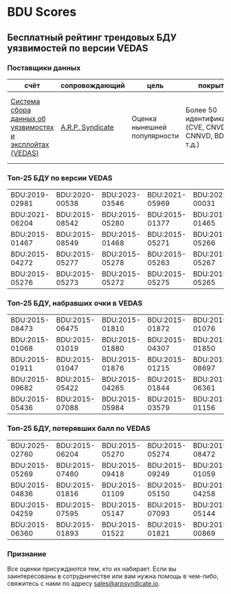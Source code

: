 
# BDU Scores
## Бесплатный рейтинг трендовых БДУ уязвимостей по версии VEDAS

### Поставщики данных
| счёт | cопровождающий | цель | покрытие | определение | частота |
| ----- | ---------- | ------- | -------- | ----------- | --------- |
| [Система сбора данных об уязвимостях и эксплойтах (VEDAS)](https://vedas.arpsyndicate.io) | [A.R.P. Syndicate](https://www.arpsyndicate.io) | Оценка нынешней популярности | Более 50 идентификаторов (CVE, CNVD, CNNVD, BDU и т.д.) | Аналитические данные с открытым исходным кодом (OSINT), полученные от [Exploit Observer](https://www.exploit.observer]) | 6-8 часов |



<h3>Топ-25 БДУ по версии VEDAS</h3>

<table>
  <tr>
    <td>BDU:2019-02981</td>
    <td>BDU:2020-00538</td>
    <td>BDU:2023-03546</td>
    <td>BDU:2021-05969</td>
    <td>BDU:2022-00031</td>
  </tr>
  <tr>
    <td>BDU:2021-06204</td>
    <td>BDU:2015-08542</td>
    <td>BDU:2015-05280</td>
    <td>BDU:2015-01377</td>
    <td>BDU:2015-01465</td>
  </tr>
  <tr>
    <td>BDU:2015-01467</td>
    <td>BDU:2015-08549</td>
    <td>BDU:2015-01468</td>
    <td>BDU:2015-05271</td>
    <td>BDU:2015-05266</td>
  </tr>
  <tr>
    <td>BDU:2015-04272</td>
    <td>BDU:2015-05277</td>
    <td>BDU:2015-05278</td>
    <td>BDU:2015-05263</td>
    <td>BDU:2015-05267</td>
  </tr>
  <tr>
    <td>BDU:2015-05276</td>
    <td>BDU:2015-05273</td>
    <td>BDU:2015-05272</td>
    <td>BDU:2015-05275</td>
    <td>BDU:2015-05265</td>
  </tr>
</table>


<h3>Топ-25 БДУ, набравших очки в VEDAS</h3>

<table>
  <tr>
    <td>BDU:2015-08473</td>
    <td>BDU:2015-06475</td>
    <td>BDU:2015-01810</td>
    <td>BDU:2015-01872</td>
    <td>BDU:2015-01076</td>
  </tr>
  <tr>
    <td>BDU:2015-01068</td>
    <td>BDU:2015-01019</td>
    <td>BDU:2015-01880</td>
    <td>BDU:2015-04307</td>
    <td>BDU:2015-01850</td>
  </tr>
  <tr>
    <td>BDU:2015-01911</td>
    <td>BDU:2015-01047</td>
    <td>BDU:2015-01876</td>
    <td>BDU:2015-01215</td>
    <td>BDU:2015-08697</td>
  </tr>
  <tr>
    <td>BDU:2015-09682</td>
    <td>BDU:2015-05422</td>
    <td>BDU:2015-04265</td>
    <td>BDU:2015-01844</td>
    <td>BDU:2015-06361</td>
  </tr>
  <tr>
    <td>BDU:2015-05436</td>
    <td>BDU:2015-07088</td>
    <td>BDU:2015-05984</td>
    <td>BDU:2015-03579</td>
    <td>BDU:2015-01156</td>
  </tr>
</table>


<h3>Топ-25 БДУ, потерявших балл по VEDAS</h3>

<table>
  <tr>
    <td>BDU:2025-02760</td>
    <td>BDU:2015-06204</td>
    <td>BDU:2015-05270</td>
    <td>BDU:2015-05274</td>
    <td>BDU:2015-08472</td>
  </tr>
  <tr>
    <td>BDU:2015-05269</td>
    <td>BDU:2015-07480</td>
    <td>BDU:2015-09418</td>
    <td>BDU:2015-09249</td>
    <td>BDU:2015-01059</td>
  </tr>
  <tr>
    <td>BDU:2015-04836</td>
    <td>BDU:2015-01816</td>
    <td>BDU:2015-01109</td>
    <td>BDU:2015-05150</td>
    <td>BDU:2015-04258</td>
  </tr>
  <tr>
    <td>BDU:2015-04259</td>
    <td>BDU:2015-07595</td>
    <td>BDU:2015-05147</td>
    <td>BDU:2015-07093</td>
    <td>BDU:2015-05144</td>
  </tr>
  <tr>
    <td>BDU:2015-06360</td>
    <td>BDU:2015-01893</td>
    <td>BDU:2015-01522</td>
    <td>BDU:2015-01821</td>
    <td>BDU:2015-00869</td>
  </tr>
</table>


### Признание
Все оценки присуждаются тем, кто их набирает.
Если вы заинтересованы в сотрудничестве или вам нужна помощь в чем-либо, свяжитесь с нами по адресу [sales@arpsyndicate.io](mailto:sales@arpsyndicate.io).

